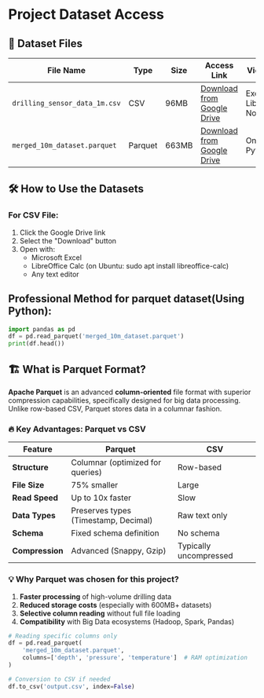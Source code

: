 # Project Dataset Access

## 📁 Dataset Files
| File Name | Type | Size | Access Link | Viewing Tools |
|----------|-----|-----|-------------|------------------|
| `drilling_sensor_data_1m.csv` | CSV | 96MB | [Download from Google Drive](https://drive.google.com/file/d/1wvTqjpmhjLuOepNzxOX9VyNMOxwEFt0B/view?usp=drive_link) | Excel, LibreOffice, Notepad++ |
| `merged_10m_dataset.parquet` | Parquet | 663MB | [Download from Google Drive](https://drive.google.com/file/d/1--OvgMkTGYsZOGbGarp_PANcyDGDHfHw/view?usp=drive_link) | Online tools or Python/Pandas |

## 🛠 How to Use the Datasets

### For CSV File:
1. Click the Google Drive link
2. Select the "Download" button
3. Open with:
   - Microsoft Excel
   - LibreOffice Calc (on Ubuntu: sudo apt install libreoffice-calc)
   - Any text editor

## Professional Method for parquet dataset(Using Python):
```python
import pandas as pd
df = pd.read_parquet('merged_10m_dataset.parquet')
print(df.head())
```

## 🏗️ What is Parquet Format?
**Apache Parquet** is an advanced **column-oriented** file format with superior compression capabilities, specifically designed for big data processing. Unlike row-based CSV, Parquet stores data in a columnar fashion.

### 🔥 Key Advantages: Parquet vs CSV

| Feature          | Parquet                          | CSV                     |
|----------------|----------------------------------|-------------------------|
| **Structure**   | Columnar (optimized for queries) | Row-based               |
| **File Size**   | 75% smaller                      | Large                   |
| **Read Speed**  | Up to 10x faster                 | Slow                    |
| **Data Types**  | Preserves types (Timestamp, Decimal)| Raw text only         |
| **Schema**      | Fixed schema definition          | No schema               |
| **Compression** | Advanced (Snappy, Gzip)          | Typically uncompressed  |

### 💡 Why Parquet was chosen for this project?
1. **Faster processing** of high-volume drilling data
2. **Reduced storage costs** (especially with 600MB+ datasets)
3. **Selective column reading** without full file loading
4. **Compatibility** with Big Data ecosystems (Hadoop, Spark, Pandas)

```python
# Reading specific columns only
df = pd.read_parquet(
    'merged_10m_dataset.parquet',
    columns=['depth', 'pressure', 'temperature']  # RAM optimization
)

# Conversion to CSV if needed
df.to_csv('output.csv', index=False)
